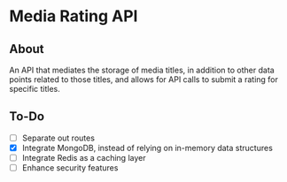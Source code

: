# Media Rating API
## About
An API that mediates the storage of media titles, in addition to other data points related to those titles, and allows for API calls to submit a rating for specific titles.

## To-Do
- [ ] Separate out routes
- [x] Integrate MongoDB, instead of relying on in-memory data structures
- [ ] Integrate Redis as a caching layer
- [ ] Enhance security features
